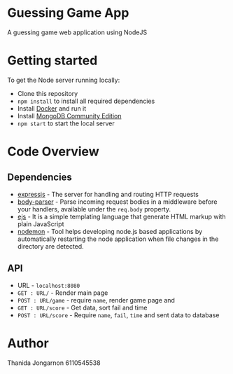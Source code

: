 # Guessing Game App
A guessing game web application using NodeJS

# Getting started
To get the Node server running locally:
- Clone this repository
- `npm install` to install all required dependencies
- Install [Docker](https://www.docker.com/get-started) and run it
- Install [MongoDB Community Edition](https://docs.mongodb.com/manual/installation/#tutorials)
- `npm start` to start the local server

# Code Overview
## Dependencies
- [expressjs](https://github.com/expressjs/express) - The server for handling and routing HTTP requests
- [body-parser](https://github.com/expressjs/body-parser) - Parse incoming request bodies in a middleware before your handlers, available under the `req.body` property.
- [ejs](https://github.com/tj/ejs) - It is a simple templating language that generate HTML markup with plain JavaScript
- [nodemon](https://github.com/remy/nodemon) - Tool helps developing node.js based applications by automatically restarting the node application when file changes in the directory are detected.
## API
- URL - `localhost:8080`
- `GET : URL/` - Render main page
- `POST : URL/game` - require `name`, render game page and 
- `GET : URL/score` - Get data, sort fail and time 
- `POST : URL/score` - Require `name`, `fail`, `time` and sent data to database

# Author
Thanida Jongarnon 6110545538